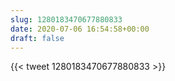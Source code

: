 ```yaml
---
slug: 1280183470677880833
date: 2020-07-06 16:54:58+00:00
draft: false
---
```


{{< tweet 1280183470677880833 >}}
